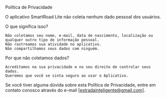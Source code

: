 Política de Privacidade

O aplicativo SmartRoad Lite não coleta nenhum dado pessoal dos usuários.

O que significa isso?

    Não coletamos seu nome, e-mail, data de nascimento, localização ou qualquer outro tipo de informação pessoal.
    Não rastreamos sua atividade no aplicativo.
    Não compartilhamos seus dados com ninguém.

Por que não coletamos dados?

    Acreditamos na sua privacidade e no seu direito de controlar seus dados.
    Queremos que você se sinta seguro ao usar o Aplicativo.

Se você tiver alguma dúvida sobre esta Política de Privacidade, entre em contato conosco através do e-mail [estradainteligente@gmail.com].
